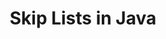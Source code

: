 ---
title: "Skip Lists in Java"
published: true
morea_id: reading-goodrich
morea_summary: "Skip lists, from Goodrich and Tamassia's Data Structures and Algorithms in Java"
morea_type: reading
morea_sort_order: 6
morea_url: https://laulima.hawaii.edu/portal/tool/a8c355d6-b3af-4db8-a856-1713858f8720?panel=Main#
morea_labels:
 - Textbook
 - 10 pages
---
